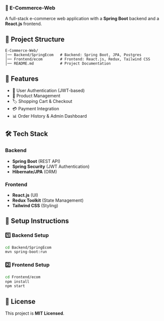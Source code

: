 
### 📌 E-Commerce-Web  
A full-stack e-commerce web application with a **Spring Boot** backend and a **React.js** frontend.

## 📂 Project Structure  
```
E-Commerce-Web/
│── Backend/SpringEcom   # Backend: Spring Boot, JPA, Postgres
│── Frontend/ecom        # Frontend: React.js, Redux, Tailwind CSS
│── README.md            # Project Documentation
```

## 🚀 Features  
- 🔐 User Authentication (JWT-based)  
- 🛒 Product Management  
- 🏷️ Shopping Cart & Checkout  
- 💳 Payment Integration  
- 📊 Order History & Admin Dashboard  

## 🛠️ Tech Stack  
### **Backend**  
- **Spring Boot** (REST API)  
- **Spring Security** (JWT Authentication)  
- **Hibernate/JPA** (ORM)   

### **Frontend**  
- **React.js** (UI)  
- **Redux Toolkit** (State Management)  
- **Tailwind CSS** (Styling)  

## 🚀 Setup Instructions  

### **1️⃣ Backend Setup**  
```sh
cd Backend/SpringEcom
mvn spring-boot:run
```

### **2️⃣ Frontend Setup**  
```sh
cd Frontend/ecom
npm install
npm start
```
 

## 📜 License  
This project is **MIT Licensed**.  
